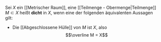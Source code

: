 Sei $X$ ein [[Metrischer Raum]], eine [[Teilmenge - Obermenge|Teilmenge]] $M \subset X$ heißt **dicht** in $X$, wenn eine der folgenden äquivalenten Aussagen gilt:
- Die [[Abgeschlossene Hülle]] von $M$ ist $X$, also $$\overline M = X$$